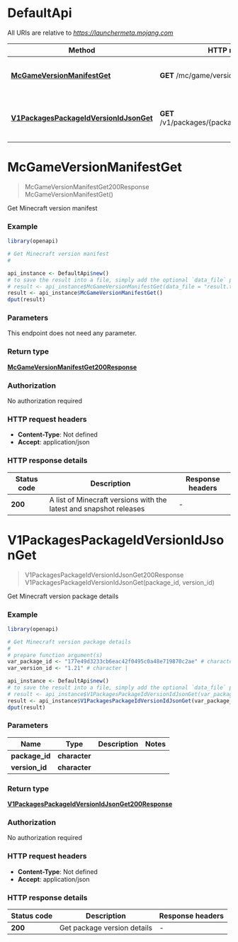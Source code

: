 # DefaultApi

All URIs are relative to *https://launchermeta.mojang.com*

Method | HTTP request | Description
------------- | ------------- | -------------
[**McGameVersionManifestGet**](DefaultApi.md#McGameVersionManifestGet) | **GET** /mc/game/version_manifest | Get Minecraft version manifest
[**V1PackagesPackageIdVersionIdJsonGet**](DefaultApi.md#V1PackagesPackageIdVersionIdJsonGet) | **GET** /v1/packages/{packageId}/{versionId}.json | Get Minecraft version package details


# **McGameVersionManifestGet**
> McGameVersionManifestGet200Response McGameVersionManifestGet()

Get Minecraft version manifest

### Example
```R
library(openapi)

# Get Minecraft version manifest
#

api_instance <- DefaultApi$new()
# to save the result into a file, simply add the optional `data_file` parameter, e.g.
# result <- api_instance$McGameVersionManifestGet(data_file = "result.txt")
result <- api_instance$McGameVersionManifestGet()
dput(result)
```

### Parameters
This endpoint does not need any parameter.

### Return type

[**McGameVersionManifestGet200Response**](_mc_game_version_manifest_get_200_response.md)

### Authorization

No authorization required

### HTTP request headers

 - **Content-Type**: Not defined
 - **Accept**: application/json

### HTTP response details
| Status code | Description | Response headers |
|-------------|-------------|------------------|
| **200** | A list of Minecraft versions with the latest and snapshot releases |  -  |

# **V1PackagesPackageIdVersionIdJsonGet**
> V1PackagesPackageIdVersionIdJsonGet200Response V1PackagesPackageIdVersionIdJsonGet(package_id, version_id)

Get Minecraft version package details

### Example
```R
library(openapi)

# Get Minecraft version package details
#
# prepare function argument(s)
var_package_id <- "177e49d3233cb6eac42f0495c0a48e719870c2ae" # character | 
var_version_id <- "1.21" # character | 

api_instance <- DefaultApi$new()
# to save the result into a file, simply add the optional `data_file` parameter, e.g.
# result <- api_instance$V1PackagesPackageIdVersionIdJsonGet(var_package_id, var_version_iddata_file = "result.txt")
result <- api_instance$V1PackagesPackageIdVersionIdJsonGet(var_package_id, var_version_id)
dput(result)
```

### Parameters

Name | Type | Description  | Notes
------------- | ------------- | ------------- | -------------
 **package_id** | **character**|  | 
 **version_id** | **character**|  | 

### Return type

[**V1PackagesPackageIdVersionIdJsonGet200Response**](_v1_packages__packageId___versionId__json_get_200_response.md)

### Authorization

No authorization required

### HTTP request headers

 - **Content-Type**: Not defined
 - **Accept**: application/json

### HTTP response details
| Status code | Description | Response headers |
|-------------|-------------|------------------|
| **200** | Get package version details |  -  |

